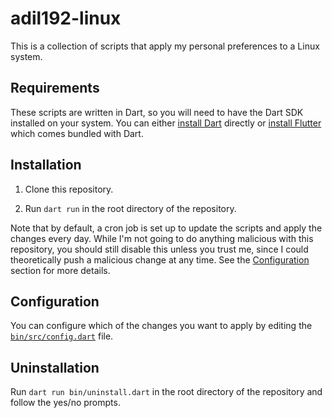 # adil192-linux

This is a collection of scripts that apply my personal preferences to a Linux system.

## Requirements

These scripts are written in Dart,
so you will need to have the Dart SDK installed on your system.
You can either
[install Dart](https://dart.dev/get-dart) directly
or
[install Flutter](https://flutter.dev/docs/get-started/install)
which comes bundled with Dart.

## Installation

1. Clone this repository.

2. Run `dart run` in the root directory of the repository.

Note that by default,
a cron job is set up to update the scripts
and apply the changes every day.
While I'm not going to do anything malicious with this repository,
you should still disable this unless you trust me,
since I could theoretically push a malicious change at any time.
See the [Configuration](#configuration) section for more details.

## Configuration

You can configure which of the changes you want to apply
by editing the [`bin/src/config.dart`](bin/src/config.dart) file.

## Uninstallation

Run `dart run bin/uninstall.dart` in the root directory of the repository
and follow the yes/no prompts.
